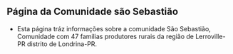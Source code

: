 ## Página da Comunidade são Sebastião
- Esta página tráz informações sobre a comunidade São Sebastião, Comunidade com 47 familias produtores rurais da região de Lerroville-PR distrito de Londrina-PR.
